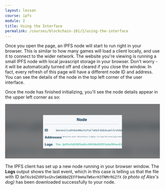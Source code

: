 ```yaml
---
layout: lesson
course: ipfs
module: 2
title: Using the Interface
permalink: /courses/blockchain-101/2/using-the-interface
---
```



<span><span class="openingParagraph">
Once you open the page, an IPFS node will start to run right in your browser. This is similar to how many games will load a client locally, and use it to connect to the wider network. The website you're viewing is running a small IPFS node with local javascript storage in your browser. Don't worry - it will be automatically turned off and cleared if you close the window. In fact, every refresh of this page will have a different node ID and address. You can see the details of the node in the top left corner of the user interface.</span>

Once the node has finished initializing, you'll see the node details appear in the upper left corner as so:

<img src="/assets/img/courses/ipfs/UsingtheIF.jpg" />

The IPFS client has set up a new node running in your browser window. The <strong>Logs </strong>output shows the last event, which in this case is telling us that the file with ID <code>QmT6s9dZXRFbxGhvSW68BdZEFF9mHaTW6erH3TNMrRGZfX</code><em> (a photo of Alex's dog) </em>has been downloaded successfully to your node.
